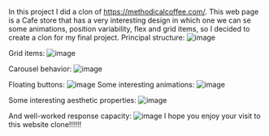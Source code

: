 In this project I did a clon of https://methodicalcoffee.com/. This web page is a Cafe store that has a very interesting design in which one we can se some animations, position variability, flex and grid items, so I decided to create a clon for my final project.
Principal structure:
![image](https://github.com/user-attachments/assets/bfe8da6d-571a-4682-8c01-92458d12b485)

Grid items:
![image](https://github.com/user-attachments/assets/4e7020bb-40e8-4924-911a-55925c3f214e)

Carousel behavior:
![image](https://github.com/user-attachments/assets/a0816a24-2aa4-4d01-9cbd-3a08b56d9b91)

Floating buttons:
![image](https://github.com/user-attachments/assets/fab8800b-5672-4b91-a121-3baab97db152)
Some interesting animations:
![image](https://github.com/user-attachments/assets/c2d2d9dd-f0c0-43ce-b096-41f545ace2d0)

Some interesting aesthetic properties:
![image](https://github.com/user-attachments/assets/fbb60e07-1f9c-41d2-8738-01a91c6b3ded)

And well-worked response capacity:
![image](https://github.com/user-attachments/assets/e390eb29-fbd5-4c5e-ae52-f79e90566627)
I hope you enjoy your visit to this website clone!!!!!!
